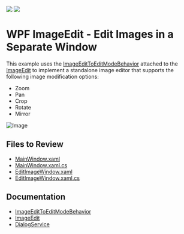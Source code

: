 <!-- default badges list -->
[![](https://img.shields.io/badge/Open_in_DevExpress_Support_Center-FF7200?style=flat-square&logo=DevExpress&logoColor=white)](https://supportcenter.devexpress.com/ticket/details/T1203148)
[![](https://img.shields.io/badge/📖_How_to_use_DevExpress_Examples-e9f6fc?style=flat-square)](https://docs.devexpress.com/GeneralInformation/403183)
<!-- default badges end -->

# WPF ImageEdit - Edit Images in a Separate Window

This example uses the [ImageEditToEditModeBehavior](https://docs.devexpress.com/WPF/DevExpress.Xpf.Editors.ImageEditToEditModeBehavior?v=23.2) attached to the [ImageEdit](https://docs.devexpress.com/WPF/DevExpress.Xpf.Editors.ImageEdit) to implement a standalone image editor that supports the following image modification options:

* Zoom
* Pan
* Crop
* Rotate
* Mirror

![Image](https://docs.devexpress.com/WPF/images/ImageEditToEditModeBehavior_CustomButtons.png?v=23.2)

## Files to Review

- [MainWindow.xaml](./CS/ImageEditToEditModeBehavior/MainWindow.xaml)
- [MainWindow.xaml.cs](./CS/ImageEditToEditModeBehavior/MainWindow.xaml.cs)
- [EditImageWindow.xaml](./CS/ImageEditToEditModeBehavior/EditImageWindow.xaml)
- [EditImageWindow.xaml.cs](./CS/ImageEditToEditModeBehavior/EditImageWindow.xaml.cs)

## Documentation

- [ImageEditToEditModeBehavior](https://docs.devexpress.com/WPF/DevExpress.Xpf.Editors.ImageEditToEditModeBehavior?v=23.2)
- [ImageEdit](https://docs.devexpress.com/WPF/DevExpress.Xpf.Editors.ImageEdit)
- [DialogService](https://docs.devexpress.com/WPF/17467/mvvm-framework/services/predefined-set/dialog-services/dialogservice)
